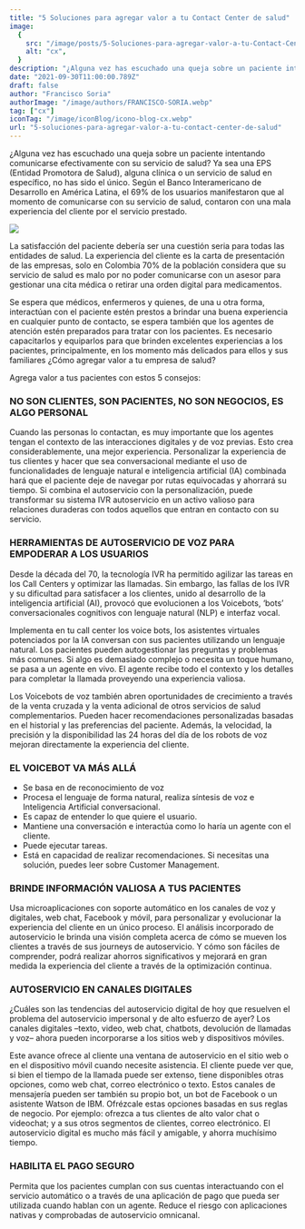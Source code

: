 ```yaml
---
title: "5 Soluciones para agregar valor a tu Contact Center de salud"
image:
  {
    src: "/image/posts/5-Soluciones-para-agregar-valor-a-tu-Contact-Center-de-salud-1024x576.webp",
    alt: "cx",
  }
description: "¿Alguna vez has escuchado una queja sobre un paciente intentando comunicarse efectivamente con su servicio de salud? Ya sea una EPS (Entidad Promotora de Salud), alguna clínica o un servicio de salud en específico, no has sido el único. Según el Banco Interamericano de Desarrollo en América Latina"
date: "2021-09-30T11:00:00.789Z"
draft: false
author: "Francisco Soria"
authorImage: "/image/authors/FRANCISCO-SORIA.webp"
tag: ["cx"]
iconTag: "/image/iconBlog/icono-blog-cx.webp"
url: "5-soluciones-para-agregar-valor-a-tu-contact-center-de-salud"
---
```


¿Alguna vez has escuchado una queja sobre un paciente intentando comunicarse efectivamente con su servicio de salud? Ya sea una EPS (Entidad Promotora de Salud), alguna clínica o un servicio de salud en específico, no has sido el único. Según el Banco Interamericano de Desarrollo en América Latina, el 69% de los usuarios manifestaron que al momento de comunicarse con su servicio de salud, contaron con una mala experiencia del cliente por el servicio prestado.

![](/image/posts/5-Soluciones-para-agregar-valor-a-tu-Contact-Center-de-salud-1024x576.webp)

La satisfacción del paciente debería ser una cuestión seria para todas las entidades de salud. La experiencia del cliente es la carta de presentación de las empresas, solo en Colombia 70% de la población considera que su servicio de salud es malo por no poder comunicarse con un asesor para gestionar una cita médica o retirar una orden digital para medicamentos.

Se espera que médicos, enfermeros y quienes, de una u otra forma, interactúan con el paciente estén prestos a brindar una buena experiencia en cualquier punto de contacto, se espera también que los agentes de atención estén preparados para tratar con los pacientes. Es necesario capacitarlos y equiparlos para que brinden excelentes experiencias a los pacientes, principalmente, en los momento más delicados para ellos y sus familiares ¿Cómo agregar valor a tu empresa de salud?

Agrega valor a tus pacientes con estos 5 consejos:

### NO SON CLIENTES, SON PACIENTES, NO SON NEGOCIOS, ES ALGO PERSONAL
Cuando las personas lo contactan, es muy importante que los agentes tengan el contexto de las interacciones digitales y de voz previas. Esto crea considerablemente, una mejor experiencia. Personalizar la experiencia de tus clientes y hacer que sea conversacional mediante el uso de funcionalidades de lenguaje natural e inteligencia artificial (IA) combinada hará que el paciente deje de navegar por rutas equivocadas y ahorrará su tiempo. Si combina el autoservicio con la personalización, puede transformar su sistema IVR autoservicio en un activo valioso para relaciones duraderas con todos aquellos que entran en contacto con su servicio.

### HERRAMIENTAS DE AUTOSERVICIO DE VOZ PARA EMPODERAR A LOS USUARIOS
Desde la década del 70, la tecnología IVR ha permitido agilizar las tareas en los Call Centers y optimizar las llamadas. Sin embargo, las fallas de los IVR y su dificultad para satisfacer a los clientes, unido al desarrollo de la inteligencia artificial (AI), provocó que evolucionen a los Voicebots, ‘bots’ conversacionales cognitivos con lenguaje natural (NLP) e interfaz vocal.

Implementa en tu call center los voice bots, los asistentes virtuales potenciados por la IA conversan con sus pacientes utilizando un lenguaje natural. Los pacientes pueden autogestionar las preguntas y problemas más comunes. Si algo es demasiado complejo o necesita un toque humano, se pasa a un agente en vivo. El agente recibe todo el contexto y los detalles para completar la llamada proveyendo una experiencia valiosa.

Los Voicebots de voz también abren oportunidades de crecimiento a través de la venta cruzada y la venta adicional de otros servicios de salud complementarios. Pueden hacer recomendaciones personalizadas basadas en el historial y las preferencias del paciente. Además, la velocidad, la precisión y la disponibilidad las 24 horas del día de los robots de voz mejoran directamente la experiencia del cliente.

### EL VOICEBOT VA MÁS ALLÁ
- Se basa en de reconocimiento de voz
- Procesa el lenguaje de forma natural, realiza síntesis de voz e Inteligencia Artificial conversacional.
- Es capaz de entender lo que quiere el usuario.
- Mantiene una conversación e interactúa como lo haría un agente con el cliente.
- Puede ejecutar tareas.
- Está en capacidad de realizar recomendaciones.
Si necesitas una solución, puedes leer sobre Customer Management.

### BRINDE INFORMACIÓN VALIOSA A TUS PACIENTES
Usa microaplicaciones con soporte automático en los canales de voz y digitales, web chat, Facebook y móvil, para personalizar y evolucionar la experiencia del cliente en un único proceso. El análisis incorporado de autoservicio le brinda una visión completa acerca de cómo se mueven los clientes a través de sus journeys de autoservicio. Y cómo son fáciles de comprender, podrá realizar ahorros significativos y mejorará en gran medida la experiencia del cliente a través de la optimización continua.

### AUTOSERVICIO EN CANALES DIGITALES
¿Cuáles son las tendencias del autoservicio digital de hoy que resuelven el problema del autoservicio impersonal y de alto esfuerzo de ayer? Los canales digitales –texto, video, web chat, chatbots, devolución de llamadas y voz– ahora pueden incorporarse a los sitios web y dispositivos móviles.

Este avance ofrece al cliente una ventana de autoservicio en el sitio web o en el dispositivo móvil cuando necesite asistencia. El cliente puede ver que, si bien el tiempo de la llamada puede ser extenso, tiene disponibles otras opciones, como web chat, correo electrónico o texto. Estos canales de mensajería pueden ser también su propio bot, un bot de Facebook o un asistente Watson de IBM. Ofrézcale estas opciones basadas en sus reglas de negocio. Por ejemplo: ofrezca a tus clientes de alto valor chat o videochat; y a sus otros segmentos de clientes, correo electrónico. El autoservicio digital es mucho más fácil y amigable, y ahorra muchísimo tiempo.

### HABILITA EL PAGO SEGURO
Permita que los pacientes cumplan con sus cuentas interactuando con el servicio automático o a través de una aplicación de pago que pueda ser utilizada cuando hablan con un agente. Reduce el riesgo con aplicaciones nativas y comprobadas de autoservicio omnicanal.